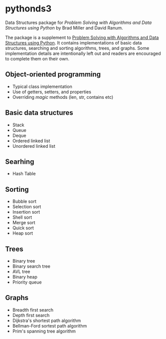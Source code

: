# pythonds3
Data Structures package for *Problem Solving with Algorithms and Data Structures using Python* by Brad Miller and David Ranum.

The package is a supplement to [Problem Solving with Algorithms and Data Structures using Python](https://runestone.academy/runestone/static/pythonds/index.html). It contains implementations of basic data structures, searching and sorting algorithms, trees, and graphs. Some implementation details are intentionally left out and readers are encouraged to complete them on their own.

## Object-oriented programming
 - Typical class implementation
 - Use of getters, setters, and properties
 - Overriding *magic* methods (len, str, contains etc)
 
## Basic data structures
 - Stack
 - Queue
 - Deque
 - Ordered linked list
 - Unordered linked list

## Searhing
 - Hash Table
 
## Sorting
 - Bubble sort
 - Selection sort
 - Insertion sort
 - Shell sort
 - Merge sort
 - Quick sort
 - Heap sort

## Trees
 - Binary tree
 - Binary search tree
 - AVL tree
 - Binary heap
 - Priority queue
 
## Graphs
 - Breadth first search
 - Depth first search
 - Dijkstra's shortest path algorithm
 - Bellman-Ford sortest path algorithm
 - Prim's spanning tree algorithm
